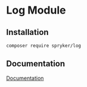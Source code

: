 # Log Module

## Installation

```
composer require spryker/log
```

## Documentation

[Documentation](https://spryker.github.io)

